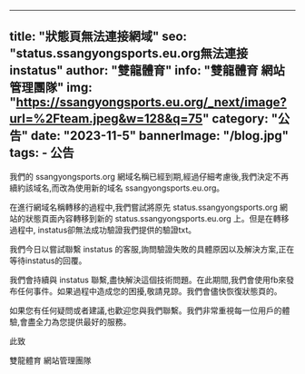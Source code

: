 
---
title: "狀態頁無法連接網域"
seo: "status.ssangyongsports.eu.org無法連接instatus"
author: "雙龍體育"
info: "雙龍體育 網站管理團隊"
img: "https://ssangyongsports.eu.org/_next/image?url=%2Fteam.jpeg&w=128&q=75"
category: "公告"
date: "2023-11-5"
bannerImage: "/blog.jpg"
tags:
    - 公告
---

我們的 ssangyongsports.org 網域名稱已經到期,經過仔細考慮後,我們決定不再續約該域名,而改為使用新的域名 ssangyongsports.eu.org。

在進行網域名稱轉移的過程中,我們嘗試將原先 status.ssangyongsports.org 網站的狀態頁面內容轉移到新的 status.ssangyongsports.eu.org 上。但是在轉移過程中, instatus卻無法成功驗證我們提供的驗證txt。

我們今日以嘗試聯繫 instatus 的客服,詢問驗證失敗的具體原因以及解決方案,正在等待instatus的回覆。

我們會持續與 instatus 聯繫,盡快解決這個技術問題。在此期間,我們會使用fb來發布任何事件。如果過程中造成您的困擾,敬請見諒。我們會儘快恢復狀態頁的。

如果您有任何疑問或者建議,也歡迎您與我們聯繫。我們非常重視每一位用戶的體驗,會盡全力為您提供最好的服務。

此致

雙龍體育 網站管理團隊
